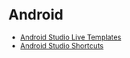 # Android

* [Android Studio Live Templates](https://github.com/dnshariprasad/android-studio-live-templates)
* [Android Studio Shortcuts](https://github.com/dnshariprasad/android-studio-shortcuts) 
